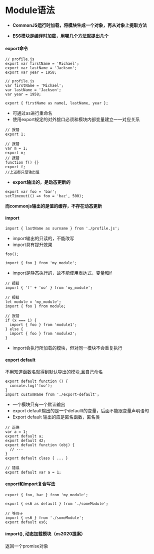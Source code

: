 # Module语法

- **CommonJS运行时加载，将模块生成一个对象，再从对象上提取方法**

- **ES6模块是编译时加载，用哪几个方法就提出几个**

#### export命令

```
// profile.js
export var firstName = 'Michael';
export var lastName = 'Jackson';
export var year = 1958;
```

```
// profile.js
var firstName = 'Michael';
var lastName = 'Jackson';
var year = 1958;

export { firstName as name1, lastName, year };
```

- 可通过as进行重命名
- 使用export规定的对外接口必须和模块内部变量建立一一对应关系

```
// 报错
export 1;

// 报错
var m = 1;
export m;
// 报错
function f() {}
export f;
//上述都只是输出值
```

- **export输出的，是动态更新的**

```
export var foo = 'bar';
setTimeout(() => foo = 'baz', 500);
```

**而commonjs输出的是值的缓存，不存在动态更新**

#### import

```
import { lastName as surname } from './profile.js';
```

- import输出的只读的，不能改写
- import具有提升效果

```
foo();

import { foo } from 'my_module';

```

- import是静态执行的，故不能使用表达式，变量和if

```
// 报错
import { 'f' + 'oo' } from 'my_module';

// 报错
let module = 'my_module';
import { foo } from module;

// 报错
if (x === 1) {
  import { foo } from 'module1';
} else {
  import { foo } from 'module2';
}
```

- import会执行所加载的模块，但对同一模块不会重复执行



#### export default

不用知道函数名就得到默认导出的模块,且自己命名

```
export default function () {
  console.log('foo');
}
import customName from './export-default';
```

- 一个模块只有一个默认输出
- export default输出的是一个defaullt的变量，后面不能跟变量声明语句
- Export default 输出的应是匿名函数，匿名类

```
// 正确
var a = 1;
export default a;
export default 42;
export default function (obj) {
  // ···
}
export default class { ... }

// 错误
export default var a = 1;
```

#### export和import复合写法

```
export { foo, bar } from 'my_module';

export { es6 as default } from './someModule';

// 等同于
import { es6 } from './someModule';
export default es6;
```

#### import(), 动态加载模块（es2020提案）

返回一个promise对象